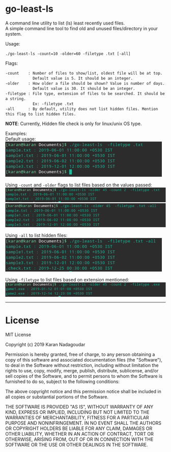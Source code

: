 # go-least-ls
A command line utility to list (ls) least recently used files.<br>
A simple command line tool to find old and unused files/directory in your system.

Usage:
```
./go-least-ls -count=10 -older=60 -filetype .txt [-all]
```
Flags:
```
-count    : Number of files to show/list, oldest file will be at top. 
            Default value is 5. It should be an integer.
-older    : How older a file should be shown? Value is number of days. 
            Default value is 30. It should be an integer.
-filetype : File type, extension of files to be searched. It should be a string. 
            Ex: -filetype .txt
-all      : By default, utility does not list hidden files. Mention this flag to list hidden files.
```
**NOTE**: Currently, Hidden file check is only for linux/unix OS type.

Examples:<br>
Default usage:<br>
![alt text](screenshots/usage.png "Usage with default flag values")

Using `-count` and `-older` flags to list files based on the values passed:<br>
![alt text](screenshots/countFlag.png "Usage of count flag to override the default value.")<br>
![alt text](screenshots/olderFlag.png "Usage of older flag to override the default value.") 

Using `-all` to list hidden files:<br>
![alt text](screenshots/hiddenfiles.png "Usage of all flag to list hidden files.") 

Using `-filetype` to list files based on extension mentioned:<br>
![alt text](screenshots/filetypeFlag.png "Usage of filetype flag to list files based on extension type.") 

---
# License
MIT License

Copyright (c) 2019 Karan Nadagoudar

Permission is hereby granted, free of charge, to any person obtaining a copy
of this software and associated documentation files (the "Software"), to deal
in the Software without restriction, including without limitation the rights
to use, copy, modify, merge, publish, distribute, sublicense, and/or sell
copies of the Software, and to permit persons to whom the Software is
furnished to do so, subject to the following conditions:

The above copyright notice and this permission notice shall be included in all
copies or substantial portions of the Software.

THE SOFTWARE IS PROVIDED "AS IS", WITHOUT WARRANTY OF ANY KIND, EXPRESS OR
IMPLIED, INCLUDING BUT NOT LIMITED TO THE WARRANTIES OF MERCHANTABILITY,
FITNESS FOR A PARTICULAR PURPOSE AND NONINFRINGEMENT. IN NO EVENT SHALL THE
AUTHORS OR COPYRIGHT HOLDERS BE LIABLE FOR ANY CLAIM, DAMAGES OR OTHER
LIABILITY, WHETHER IN AN ACTION OF CONTRACT, TORT OR OTHERWISE, ARISING FROM,
OUT OF OR IN CONNECTION WITH THE SOFTWARE OR THE USE OR OTHER DEALINGS IN THE
SOFTWARE.
